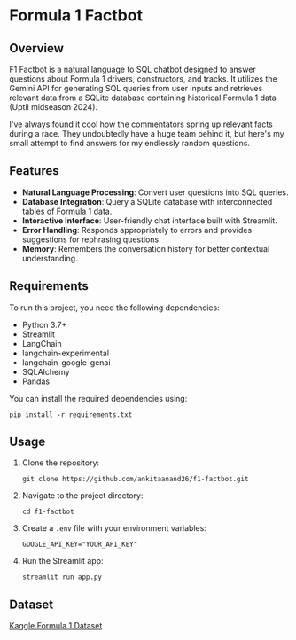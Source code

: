 <h1>Formula 1 Factbot</h1>

<h2>Overview</h2>
<p>F1 Factbot is a natural language to SQL chatbot designed to answer questions about Formula 1 drivers, constructors, and tracks. It utilizes the Gemini API for generating SQL queries from user inputs and retrieves relevant data from a SQLite database containing historical Formula 1 data (Uptil midseason 2024).</p>

<p>I've always found it cool how the commentators spring up relevant facts during a race. They undoubtedly have a huge team behind it, but here's my small attempt to find answers for my endlessly random questions.</p>
  
<h2>Features</h2>
<ul>
    <li><strong>Natural Language Processing</strong>: Convert user questions into SQL queries.</li>
    <li><strong>Database Integration</strong>: Query a SQLite database with interconnected tables of Formula 1 data.</li>
    <li><strong>Interactive Interface</strong>: User-friendly chat interface built with Streamlit.</li>
    <li><strong>Error Handling</strong>: Responds appropriately to errors and provides suggestions for rephrasing questions</li>
    <li><strong>Memory</strong>: Remembers the conversation history for better contextual understanding.</li>
</ul>

<h2>Requirements</h2>
<p>To run this project, you need the following dependencies:</p>
<ul>
  <li>Python 3.7+</li>
  <li>Streamlit</li>
  <li>LangChain</li>
  <li>langchain-experimental</li>
  <li>langchain-google-genai</li>
  <li>SQLAlchemy</li>
  <li>Pandas</li>
</ul>
<p>You can install the required dependencies using:</p>
<pre><code>pip install -r requirements.txt</code></pre>

<h2>Usage</h2>
<ol>
    <li>Clone the repository:
        <pre><code>git clone https://github.com/ankitaanand26/f1-factbot.git</code></pre>
    </li>
    <li>Navigate to the project directory:
        <pre><code>cd f1-factbot</code></pre>
    </li>
    <li>Create a <code>.env</code> file with your environment variables:
        <pre><code>GOOGLE_API_KEY="YOUR_API_KEY"</code></pre>
    </li>
    <li>Run the Streamlit app:
        <pre><code>streamlit run app.py</code></pre>
    </li>
  
</ol>

<h2>Dataset</h2>
<a href="https://www.kaggle.com/datasets/rohanrao/formula-1-world-championship-1950-2020">Kaggle Formula 1 Dataset</a>


